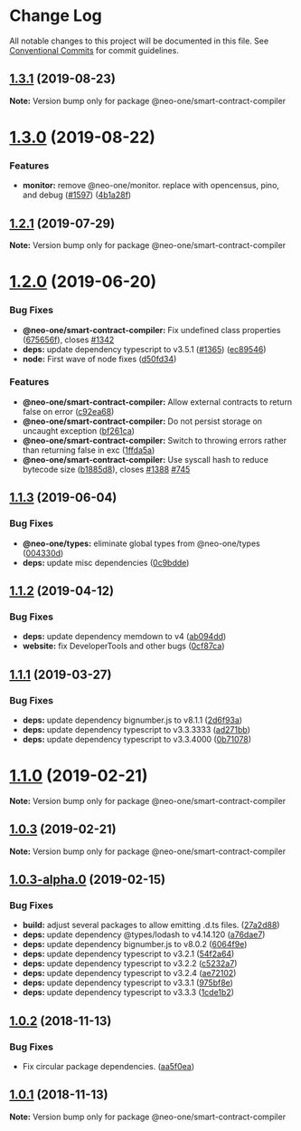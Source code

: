 # Change Log

All notable changes to this project will be documented in this file.
See [Conventional Commits](https://conventionalcommits.org) for commit guidelines.

## [1.3.1](https://github.com/neo-one-suite/neo-one/compare/@neo-one/smart-contract-compiler@1.3.0...@neo-one/smart-contract-compiler@1.3.1) (2019-08-23)

**Note:** Version bump only for package @neo-one/smart-contract-compiler





# [1.3.0](https://github.com/neo-one-suite/neo-one/compare/@neo-one/smart-contract-compiler@1.2.1...@neo-one/smart-contract-compiler@1.3.0) (2019-08-22)


### Features

* **monitor:** remove @neo-one/monitor. replace with opencensus, pino, and debug ([#1597](https://github.com/neo-one-suite/neo-one/issues/1597)) ([4b1a28f](https://github.com/neo-one-suite/neo-one/commit/4b1a28f))





## [1.2.1](https://github.com/neo-one-suite/neo-one/compare/@neo-one/smart-contract-compiler@1.2.0...@neo-one/smart-contract-compiler@1.2.1) (2019-07-29)

**Note:** Version bump only for package @neo-one/smart-contract-compiler





# [1.2.0](https://github.com/neo-one-suite/neo-one/compare/@neo-one/smart-contract-compiler@1.1.3...@neo-one/smart-contract-compiler@1.2.0) (2019-06-20)


### Bug Fixes

* **@neo-one/smart-contract-compiler:** Fix undefined class properties ([675656f](https://github.com/neo-one-suite/neo-one/commit/675656f)), closes [#1342](https://github.com/neo-one-suite/neo-one/issues/1342)
* **deps:** update dependency typescript to v3.5.1 ([#1365](https://github.com/neo-one-suite/neo-one/issues/1365)) ([ec89546](https://github.com/neo-one-suite/neo-one/commit/ec89546))
* **node:** First wave of node fixes ([d50fd34](https://github.com/neo-one-suite/neo-one/commit/d50fd34))


### Features

* **@neo-one/smart-contract-compiler:** Allow external contracts to return false on error ([c92ea68](https://github.com/neo-one-suite/neo-one/commit/c92ea68))
* **@neo-one/smart-contract-compiler:** Do not persist storage on uncaught exception ([bf261ca](https://github.com/neo-one-suite/neo-one/commit/bf261ca))
* **@neo-one/smart-contract-compiler:** Switch to throwing errors rather than returning false in exc ([1ffda5a](https://github.com/neo-one-suite/neo-one/commit/1ffda5a))
* **@neo-one/smart-contract-compiler:** Use syscall hash to reduce bytecode size ([b1885d8](https://github.com/neo-one-suite/neo-one/commit/b1885d8)), closes [#1388](https://github.com/neo-one-suite/neo-one/issues/1388) [#745](https://github.com/neo-one-suite/neo-one/issues/745)





## [1.1.3](https://github.com/neo-one-suite/neo-one/compare/@neo-one/smart-contract-compiler@1.1.2...@neo-one/smart-contract-compiler@1.1.3) (2019-06-04)


### Bug Fixes

* **@neo-one/types:** eliminate global types from @neo-one/types ([004330d](https://github.com/neo-one-suite/neo-one/commit/004330d))
* **deps:** update misc dependencies ([0c9bdde](https://github.com/neo-one-suite/neo-one/commit/0c9bdde))





## [1.1.2](https://github.com/neo-one-suite/neo-one/compare/@neo-one/smart-contract-compiler@1.1.1...@neo-one/smart-contract-compiler@1.1.2) (2019-04-12)


### Bug Fixes

* **deps:** update dependency memdown to v4 ([ab094dd](https://github.com/neo-one-suite/neo-one/commit/ab094dd))
* **website:** fix DeveloperTools and other bugs ([0cf87ca](https://github.com/neo-one-suite/neo-one/commit/0cf87ca))





## [1.1.1](https://github.com/neo-one-suite/neo-one/compare/@neo-one/smart-contract-compiler@1.1.0...@neo-one/smart-contract-compiler@1.1.1) (2019-03-27)


### Bug Fixes

* **deps:** update dependency bignumber.js to v8.1.1 ([2d6f93a](https://github.com/neo-one-suite/neo-one/commit/2d6f93a))
* **deps:** update dependency typescript to v3.3.3333 ([ad271bb](https://github.com/neo-one-suite/neo-one/commit/ad271bb))
* **deps:** update dependency typescript to v3.3.4000 ([0b71078](https://github.com/neo-one-suite/neo-one/commit/0b71078))





# [1.1.0](https://github.com/neo-one-suite/neo-one/compare/@neo-one/smart-contract-compiler@1.0.3...@neo-one/smart-contract-compiler@1.1.0) (2019-02-21)

**Note:** Version bump only for package @neo-one/smart-contract-compiler





## [1.0.3](https://github.com/neo-one-suite/neo-one/compare/@neo-one/smart-contract-compiler@1.0.3-alpha.0...@neo-one/smart-contract-compiler@1.0.3) (2019-02-21)

**Note:** Version bump only for package @neo-one/smart-contract-compiler





## [1.0.3-alpha.0](https://github.com/neo-one-suite/neo-one/compare/@neo-one/smart-contract-compiler@1.0.2...@neo-one/smart-contract-compiler@1.0.3-alpha.0) (2019-02-15)


### Bug Fixes

* **build:** adjust several packages to allow emitting .d.ts files. ([27a2d88](https://github.com/neo-one-suite/neo-one/commit/27a2d88))
* **deps:** update dependency @types/lodash to v4.14.120 ([a76dae7](https://github.com/neo-one-suite/neo-one/commit/a76dae7))
* **deps:** update dependency bignumber.js to v8.0.2 ([6064f9e](https://github.com/neo-one-suite/neo-one/commit/6064f9e))
* **deps:** update dependency typescript to v3.2.1 ([54f2a64](https://github.com/neo-one-suite/neo-one/commit/54f2a64))
* **deps:** update dependency typescript to v3.2.2 ([c5232a7](https://github.com/neo-one-suite/neo-one/commit/c5232a7))
* **deps:** update dependency typescript to v3.2.4 ([ae72102](https://github.com/neo-one-suite/neo-one/commit/ae72102))
* **deps:** update dependency typescript to v3.3.1 ([975bf8e](https://github.com/neo-one-suite/neo-one/commit/975bf8e))
* **deps:** update dependency typescript to v3.3.3 ([1cde1b2](https://github.com/neo-one-suite/neo-one/commit/1cde1b2))





## [1.0.2](https://github.com/neo-one-suite/neo-one/compare/@neo-one/smart-contract-compiler@1.0.1...@neo-one/smart-contract-compiler@1.0.2) (2018-11-13)


### Bug Fixes

* Fix circular package dependencies. ([aa5f0ea](https://github.com/neo-one-suite/neo-one/commit/aa5f0ea))





## [1.0.1](https://github.com/neo-one-suite/neo-one/compare/@neo-one/smart-contract-compiler@1.0.0...@neo-one/smart-contract-compiler@1.0.1) (2018-11-13)

**Note:** Version bump only for package @neo-one/smart-contract-compiler
